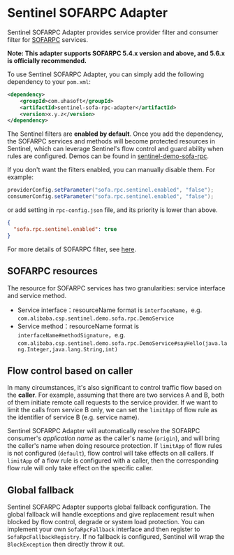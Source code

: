 # Sentinel SOFARPC Adapter

Sentinel SOFARPC Adapter provides service provider filter and consumer filter
for [SOFARPC](https://www.sofastack.tech/projects/sofa-rpc) services.

**Note: This adapter supports SOFARPC 5.4.x version and above, and 5.6.x is officially recommended.**

To use Sentinel SOFARPC Adapter, you can simply add the following dependency to your `pom.xml`:

```xml
<dependency>
    <groupId>com.uhasoft</groupId>
    <artifactId>sentinel-sofa-rpc-adapter</artifactId>
    <version>x.y.z</version>
</dependency>
```

The Sentinel filters are **enabled by default**. Once you add the dependency,
the SOFARPC services and methods will become protected resources in Sentinel,
which can leverage Sentinel's flow control and guard ability when rules are configured.
Demos can be found in [sentinel-demo-sofa-rpc](https://github.com/alibaba/Sentinel/tree/master/sentinel-demo/sentinel-demo-sofa-rpc).

If you don't want the filters enabled, you can manually disable them. For example:

```java
providerConfig.setParameter("sofa.rpc.sentinel.enabled", "false");
consumerConfig.setParameter("sofa.rpc.sentinel.enabled", "false");
```

or add setting in `rpc-config.json` file, and its priority is lower than above.

```json
{
  "sofa.rpc.sentinel.enabled": true
}
```

For more details of SOFARPC filter, see [here](https://www.sofastack.tech/projects/sofa-rpc/custom-filter/).

## SOFARPC resources

The resource for SOFARPC services has two granularities: service interface and service method.

- Service interface：resourceName format is `interfaceName`，e.g. `com.alibaba.csp.sentinel.demo.sofa.rpc.DemoService`
- Service method：resourceName format is `interfaceName#methodSignature`，e.g. `com.alibaba.csp.sentinel.demo.sofa.rpc.DemoService#sayHello(java.lang.Integer,java.lang.String,int)`

## Flow control based on caller

In many circumstances, it's also significant to control traffic flow based on the **caller**.
For example, assuming that there are two services A and B, both of them initiate remote call requests to the service provider.
If we want to limit the calls from service B only, we can set the `limitApp` of flow rule as the identifier of service B (e.g. service name).

Sentinel SOFARPC Adapter will automatically resolve the SOFARPC consumer's *application name* as the caller's name (`origin`),
and will bring the caller's name when doing resource protection.
If `limitApp` of flow rules is not configured (`default`), flow control will take effects on all callers.
If `limitApp` of a flow rule is configured with a caller, then the corresponding flow rule will only take effect on the specific caller.

## Global fallback

Sentinel SOFARPC Adapter supports global fallback configuration.
The global fallback will handle exceptions and give replacement result when blocked by
flow control, degrade or system load protection. You can implement your own `SofaRpcFallback` interface
and then register to `SofaRpcFallbackRegistry`. If no fallback is configured, Sentinel will wrap the `BlockException`
then directly throw it out.